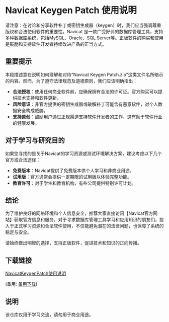 # Navicat Keygen Patch 使用说明

请注意：在讨论和分享软件补丁或密钥生成器（keygen）时，我们应当强调尊重版权和合法使用软件的重要性。Navicat 是一款广受好评的数据库管理工具，支持多种数据库系统，包括MySQL、Oracle、SQL Server等。正版软件的购买和使用是鼓励和支持软件开发者持续改进产品的正当方式。

## 重要提示

本段描述意在说明如何理解和对待“Navicat Keygen Patch.zip”这类文件名所暗示的内容。然而，为了遵守法律规范及道德原则，我们应该明确指出：

- **合法授权**：使用任何商业软件前，应确保拥有合法的许可证。官方购买可以提供技术支持和软件更新。
- **风险意识**：非官方提供的密钥生成器或破解补丁可能含有恶意软件，对个人数据安全构成威胁。
- **支持原创**：鼓励用户通过正规渠道支持软件开发者的工作，这有助于软件行业的健康发展。

## 对于学习与研究目的

如果您寻找的是关于Navicat的学习资源或测试环境解决方案，建议考虑以下几个官方或合法途径：
- **免费版本**：Navicat提供了免费版本供个人学习和非商业用途。
- **试用版**：官方通常会提供一定期限的试用版以体验完整功能。
- **教育许可**：对于学生和教育机构，有些公司提供特别许可计划。

## 结论

为了维护良好的网络环境和个人信息安全，推荐大家直接访问【Navicat官方网站】获取官方信息和服务。对于寻求数据库管理工具学习和应用知识的朋友们，投入于正式学习资源和合法软件使用，不仅能避免潜在的法律问题，也保障了系统的稳定与安全。

请始终做出明智的选择，支持正版软件，促进技术和知识的正向传播。

## 下载链接
[NavicatKeygenPatch使用说明](https://pan.quark.cn/s/a87dd5f20820) 

(备用: [备用下载](https://pan.baidu.com/s/1ql8T0jaSBkQdiisz6gMqGA?pwd=1234))

## 说明

该仓库仅用于学习交流，请勿用于商业用途。
